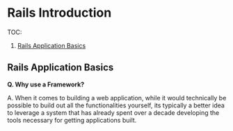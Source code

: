 # Rails Introduction

TOC:
1. [Rails Application Basics](https://github.com/saramccombs/rails-application-basics-readme)

## Rails Application Basics

**Q. Why use a Framework?**

A. When it comes to building a web application, while it would technically be possible to build out all the functionalities yourself, its typically a better idea to leverage a system that has already spent over a decade developing the tools necessary for getting applications built.

